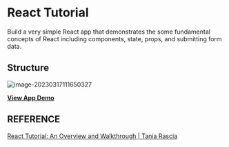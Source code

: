 # React Tutorial

Build a very simple React app that demonstrates the some fundamental concepts of React including components, state, props, and submitting form data.

## Structure

![image-20230317111650327](/Users/linj7/Projects/React/tutorial/public/structure.png)

[**View App Demo**](https://linj7.github.io/react-tutorial/)

## REFERENCE

[React Tutorial: An Overview and Walkthrough | Tania Rascia](https://www.taniarascia.com/getting-started-with-react/)
